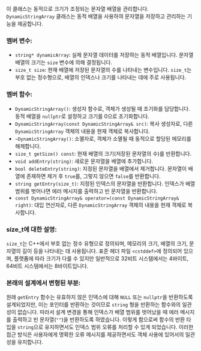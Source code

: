 이 클래스는 동적으로 크기가 조정되는 문자열 배열을 관리합니다. `DynamicStringArray` 클래스는 동적 배열을 사용하여 문자열을 저장하고 관리하는 기능을 제공합니다.

### 멤버 변수:

- `string* dynamicArray`: 실제 문자열 데이터를 저장하는 동적 배열입니다. 문자열 배열의 크기는 `size` 변수에 의해 결정됩니다.
- `size_t size`: 현재 배열에 저장된 문자열의 수를 나타내는 변수입니다. `size_t`는 부호 없는 정수형으로, 배열의 인덱스나 크기를 나타내는 데에 주로 사용됩니다.

### 멤버 함수:

- `DynamicStringArray()`: 생성자 함수로, 객체가 생성될 때 초기화를 담당합니다. 동적 배열을 `nullptr`로 설정하고 크기를 0으로 초기화합니다.
- `DynamicStringArray(const DynamicStringArray& src)`: 복사 생성자로, 다른 `DynamicStringArray` 객체의 내용을 현재 객체로 복사합니다.
- `~DynamicStringArray()`: 소멸자로, 객체가 소멸될 때 동적으로 할당된 메모리를 해제합니다.
- `size_t getSize() const`: 현재 배열의 크기(저장된 문자열의 수)를 반환합니다.
- `void addEntry(string)`: 새로운 문자열을 배열에 추가합니다.
- `bool deleteEntry(string)`: 지정된 문자열을 배열에서 제거합니다. 문자열이 배열에 존재하면 제거 후 `true`를, 그렇지 않으면 `false`를 반환합니다.
- `string getEntry(size_t)`: 지정된 인덱스의 문자열을 반환합니다. 인덱스가 배열 범위를 벗어나면 에러 메시지를 출력하고 빈 문자열을 반환합니다.
- `const DynamicStringArray& operator=(const DynamicStringArray& right)`: 대입 연산자로, 다른 `DynamicStringArray` 객체의 내용을 현재 객체로 복사합니다.

### size_t에 대한 설명:

`size_t`는 C++에서 부호 없는 정수 유형으로 정의되며, 메모리의 크기, 배열의 크기, 문자열의 길이 등을 나타내는 데 사용됩니다. 표준 헤더 파일 `<cstddef>`에 정의되어 있으며, 플랫폼에 따라 크기가 다를 수 있지만 일반적으로 32비트 시스템에서는 4바이트, 64비트 시스템에서는 8바이트입니다.

### 본래의 설계에서 변형된 부분:

원래 `getEntry` 함수는 유효하지 않은 인덱스에 대해 `NULL` 또는 `nullptr`을 반환하도록 설계되었지만, 이는 포인터를 반환하는 것이므로 `string` 형을 반환하는 함수와의 일관성이 없습니다. 따라서 설계 변경을 통해 인덱스가 배열 범위를 벗어났을 때 에러 메시지를 출력하고 빈 문자열(`""`)을 반환하도록 하였습니다. 이렇게 함으로써 함수의 반환 타입을 `string`으로 유지하면서도 인덱스 범위 오류를 처리할 수 있게 되었습니다. 이러한 접근 방식은 사용자에게 명확한 오류 메시지를 제공하면서도 객체 사용에 있어서의 일관성을 유지합니다. 
